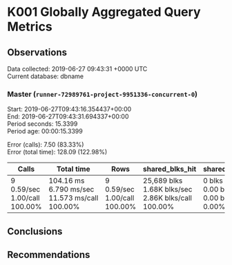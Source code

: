 # K001 Globally Aggregated Query Metrics

## Observations ##
Data collected: 2019-06-27 09:43:31 +0000 UTC  
Current database: dbname  



### Master (`runner-72989761-project-9951336-concurrent-0`) ###
Start: 2019-06-27T09:43:16.354437+00:00  
End: 2019-06-27T09:43:31.694337+00:00  
Period seconds: 15.3399  
Period age: 00:00:15.3399  

Error (calls): 7.50 (83.33%)  
Error (total time): 128.09 (122.98%)

| Calls | Total&nbsp;time | Rows | shared_blks_hit | shared_blks_read | shared_blks_dirtied | shared_blks_written | blk_read_time | blk_write_time | kcache_reads | kcache_writes | kcache_user_time_ms | kcache_system_time |
|-------|------------|------|-----------------|------------------|---------------------|---------------------|---------------|----------------|--------------|---------------|---------------------|--------------------|
|9<br/>0.59/sec<br/>1.00/call<br/>100.00% |104.16&nbsp;ms<br/>6.790&nbsp;ms/sec<br/>11.573&nbsp;ms/call<br/>100.00% |9<br/>0.59/sec<br/>1.00/call<br/>100.00% |25,689&nbsp;blks<br/>1.68K&nbsp;blks/sec<br/>2.86K&nbsp;blks/call<br/>100.00% |0&nbsp;blks<br/>0.00&nbsp;blks/sec<br/>0.00&nbsp;blks/call<br/>0.00% |0&nbsp;blks<br/>0.00&nbsp;blks/sec<br/>0.00&nbsp;blks/call<br/>0.00% |0&nbsp;blks<br/>0.00&nbsp;blks/sec<br/>0.00&nbsp;blks/call<br/>0.00% |0.00&nbsp;ms<br/>0.000&nbsp;ms/sec<br/>0.000&nbsp;ms/call<br/>0.00% |0.00&nbsp;ms<br/>0.000&nbsp;ms/sec<br/>0.000&nbsp;ms/call<br/>0.00% |0.00&nbsp;bytes<br/>0.00&nbsp;bytes/sec<br/>0.00&nbsp;bytes/call<br/>0.00% |0.00&nbsp;bytes<br/>0.00&nbsp;bytes/sec<br/>0.00&nbsp;bytes/call<br/>0.00% |0.00&nbsp;ms<br/>0.000&nbsp;ms/sec<br/>0.000&nbsp;ms/call<br/>0.00% |0.00&nbsp;ms<br/>0.000&nbsp;ms/sec<br/>0.000&nbsp;ms/call<br/>0.00%|





## Conclusions ##


## Recommendations ##

